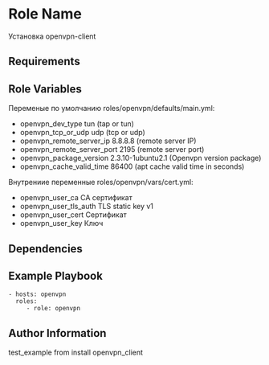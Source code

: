 Role Name
=========

Установка openvpn-client

Requirements
------------


Role Variables
--------------

Переменые по умолчанию roles/openvpn/defaults/main.yml:
 - openvpn_dev_type tun (tap or tun)
 - openvpn_tcp_or_udp udp (tcp or udp)
 - openvpn_remote_server_ip 8.8.8.8 (remote server IP)
 - openvpn_remote_server_port 2195  (remote server port)
 - openvpn_package_version 2.3.10-1ubuntu2.1 (Openvpn version package)
 - openvpn_cache_valid_time 86400 (apt cache valid time in seconds)

Внутрениие переменные roles/openvpn/vars/cert.yml:
 - openvpn_user_ca CA сертификат 
 - openvpn_user_tls_auth TLS static key v1
 - openvpn_user_cert Сертификат
 - openvpn_user_key Ключ


Dependencies
------------


Example Playbook
----------------


    - hosts: openvpn
      roles:
         - role: openvpn

Author Information
------------------
test_example from install openvpn_client

